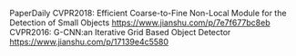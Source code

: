 PaperDaily
CVPR2018:
       Efficient Coarse-to-Fine Non-Local Module for the Detection of Small Objects
       https://www.jianshu.com/p/7e7f677bc8eb
CVPR2016:
       G-CNN:an Iterative Grid Based Object Detector
       https://www.jianshu.com/p/17139e4c5580
